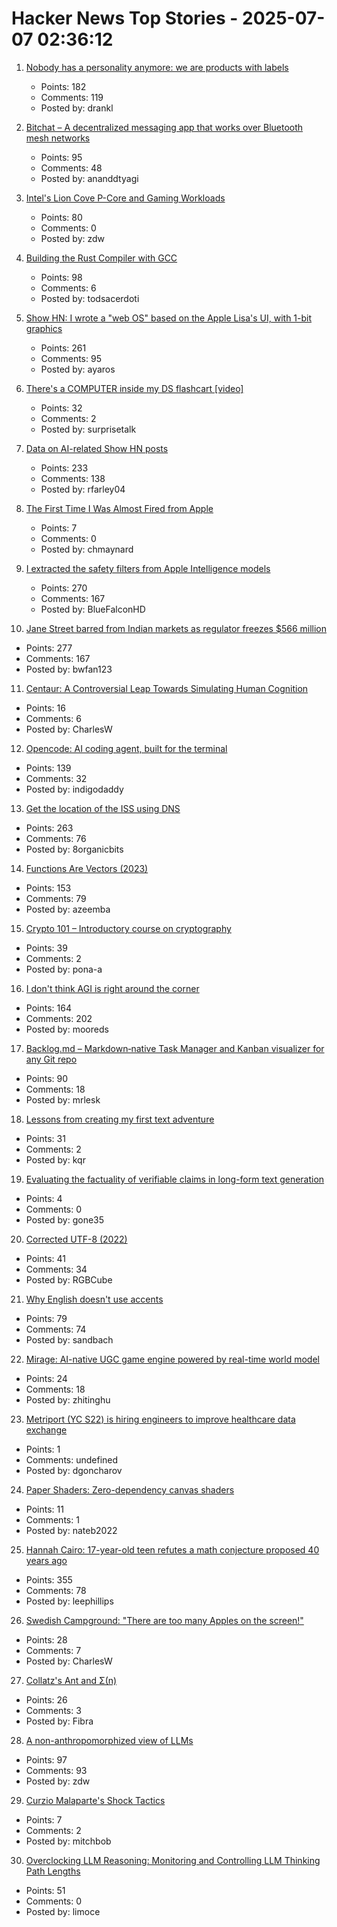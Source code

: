# Hacker News Top Stories - 2025-07-07 02:36:12

1. [Nobody has a personality anymore: we are products with labels](https://www.freyaindia.co.uk/p/nobody-has-a-personality-anymore)
   - Points: 182
   - Comments: 119
   - Posted by: drankl

2. [Bitchat – A decentralized messaging app that works over Bluetooth mesh networks](https://github.com/jackjackbits/bitchat)
   - Points: 95
   - Comments: 48
   - Posted by: ananddtyagi

3. [Intel's Lion Cove P-Core and Gaming Workloads](https://chipsandcheese.com/p/intels-lion-cove-p-core-and-gaming)
   - Points: 80
   - Comments: 0
   - Posted by: zdw

4. [Building the Rust Compiler with GCC](https://fractalfir.github.io/generated_html/cg_gcc_bootstrap.html)
   - Points: 98
   - Comments: 6
   - Posted by: todsacerdoti

5. [Show HN: I wrote a "web OS" based on the Apple Lisa's UI, with 1-bit graphics](https://alpha.lisagui.com/)
   - Points: 261
   - Comments: 95
   - Posted by: ayaros

6. [There's a COMPUTER inside my DS flashcart [video]](https://www.youtube.com/watch?v=uq0pJmd7GAA)
   - Points: 32
   - Comments: 2
   - Posted by: surprisetalk

7. [Data on AI-related Show HN posts](https://ryanfarley.co/ai-show-hn-data/)
   - Points: 233
   - Comments: 138
   - Posted by: rfarley04

8. [The First Time I Was Almost Fired from Apple](https://www.engineersneedart.com/blog/almostfired/almostfired.html)
   - Points: 7
   - Comments: 0
   - Posted by: chmaynard

9. [I extracted the safety filters from Apple Intelligence models](https://github.com/BlueFalconHD/apple_generative_model_safety_decrypted)
   - Points: 270
   - Comments: 167
   - Posted by: BlueFalconHD

10. [Jane Street barred from Indian markets as regulator freezes $566 million](https://www.cnbc.com/2025/07/04/indian-regulator-bars-us-trading-firm-jane-street-from-accessing-securities-market.html)
   - Points: 277
   - Comments: 167
   - Posted by: bwfan123

11. [Centaur: A Controversial Leap Towards Simulating Human Cognition](https://insidescientific.com/centaur-a-controversial-leap-towards-simulating-human-cognition/)
   - Points: 16
   - Comments: 6
   - Posted by: CharlesW

12. [Opencode: AI coding agent, built for the terminal](https://github.com/sst/opencode)
   - Points: 139
   - Comments: 32
   - Posted by: indigodaddy

13. [Get the location of the ISS using DNS](https://shkspr.mobi/blog/2025/07/get-the-location-of-the-iss-using-dns/)
   - Points: 263
   - Comments: 76
   - Posted by: 8organicbits

14. [Functions Are Vectors (2023)](https://thenumb.at/Functions-are-Vectors/)
   - Points: 153
   - Comments: 79
   - Posted by: azeemba

15. [Crypto 101 – Introductory course on cryptography](https://www.crypto101.io/)
   - Points: 39
   - Comments: 2
   - Posted by: pona-a

16. [I don't think AGI is right around the corner](https://www.dwarkesh.com/p/timelines-june-2025)
   - Points: 164
   - Comments: 202
   - Posted by: mooreds

17. [Backlog.md – Markdown‑native Task Manager and Kanban visualizer for any Git repo](https://github.com/MrLesk/Backlog.md)
   - Points: 90
   - Comments: 18
   - Posted by: mrlesk

18. [Lessons from creating my first text adventure](https://entropicthoughts.com/lessons-from-creating-first-text-adventure)
   - Points: 31
   - Comments: 2
   - Posted by: kqr

19. [Evaluating the factuality of verifiable claims in long-form text generation](https://aclanthology.org/2024.findings-emnlp.552/)
   - Points: 4
   - Comments: 0
   - Posted by: gone35

20. [Corrected UTF-8 (2022)](https://www.owlfolio.org/development/corrected-utf-8/)
   - Points: 41
   - Comments: 34
   - Posted by: RGBCube

21. [Why English doesn't use accents](https://www.deadlanguagesociety.com/p/why-english-doesnt-use-accents)
   - Points: 79
   - Comments: 74
   - Posted by: sandbach

22. [Mirage: AI-native UGC game engine powered by real-time world model](https://blog.dynamicslab.ai)
   - Points: 24
   - Comments: 18
   - Posted by: zhitinghu

23. [Metriport (YC S22) is hiring engineers to improve healthcare data exchange](https://www.ycombinator.com/companies/metriport/jobs/Rn2Je8M-software-engineer)
   - Points: 1
   - Comments: undefined
   - Posted by: dgoncharov

24. [Paper Shaders: Zero-dependency canvas shaders](https://github.com/paper-design/shaders)
   - Points: 11
   - Comments: 1
   - Posted by: nateb2022

25. [Hannah Cairo: 17-year-old teen refutes a math conjecture proposed 40 years ago](https://english.elpais.com/science-tech/2025-07-01/a-17-year-old-teen-refutes-a-mathematical-conjecture-proposed-40-years-ago.html)
   - Points: 355
   - Comments: 78
   - Posted by: leephillips

26. [Swedish Campground: "There are too many Apples on the screen!"](https://www.folklore.org/Swedish_Campground.html)
   - Points: 28
   - Comments: 7
   - Posted by: CharlesW

27. [Collatz's Ant and Σ(n)](https://gbragafibra.github.io/2025/07/06/collatz_ant5.html)
   - Points: 26
   - Comments: 3
   - Posted by: Fibra

28. [A non-anthropomorphized view of LLMs](http://addxorrol.blogspot.com/2025/07/a-non-anthropomorphized-view-of-llms.html)
   - Points: 97
   - Comments: 93
   - Posted by: zdw

29. [Curzio Malaparte's Shock Tactics](https://www.newyorker.com/books/under-review/curzio-malapartes-shock-tactics)
   - Points: 7
   - Comments: 2
   - Posted by: mitchbob

30. [Overclocking LLM Reasoning: Monitoring and Controlling LLM Thinking Path Lengths](https://royeisen.github.io/OverclockingLLMReasoning-paper/)
   - Points: 51
   - Comments: 0
   - Posted by: limoce

